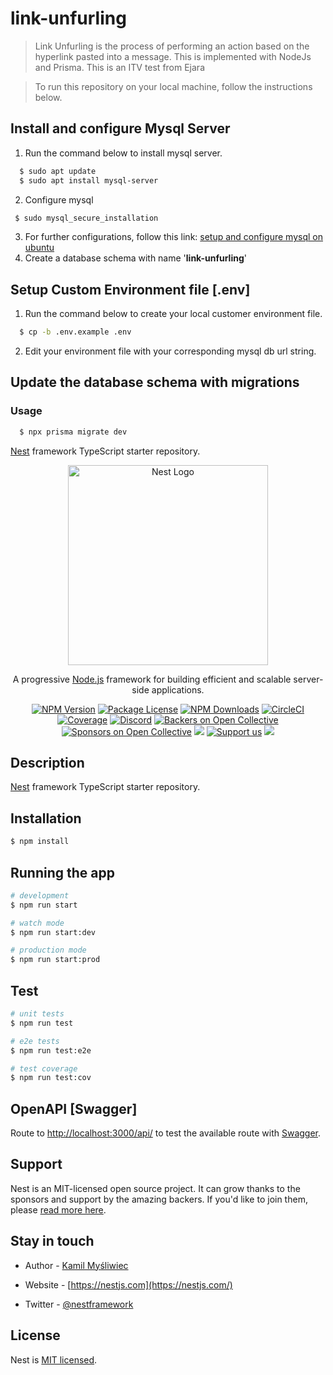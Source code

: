 # link-unfurling

> Link Unfurling is the process of performing an action based on the hyperlink pasted into a message. This is implemented with NodeJs and Prisma. This is an ITV test from Ejara

> To run this repository on your local machine, follow the instructions below.

## Install and configure Mysql Server

1. Run the command below to install mysql server.

```bash
  $ sudo apt update
  $ sudo apt install mysql-server
```

2.  Configure mysql

```bash
 $ sudo mysql_secure_installation
```

3. For further configurations, follow this link: [setup and configure mysql on ubuntu](https://www.digitalocean.com/community/tutorials/how-to-install-mysql-on-ubuntu-20-04)
4. Create a database schema with name '**link-unfurling**'

## Setup Custom Environment file [.env]

1. Run the command below to create your local customer environment file.

```bash
  $ cp -b .env.example .env
```

2. Edit your environment file with your corresponding mysql db url string.

## Update the database schema with migrations

### Usage

```bash
  $ npx prisma migrate dev
```

[Nest](https://github.com/nestjs/nest) framework TypeScript starter repository.

<p  align="center">  <a  href="http://nestjs.com/"  target="blank"><img  src="https://nestjs.com/img/logo_text.svg"  width="320"  alt="Nest Logo" /></a> </p>

[circleci-image]: https://img.shields.io/circleci/build/github/nestjs/nest/master?token=abc123def456
[circleci-url]: https://circleci.com/gh/nestjs/nest

<p  align="center">A progressive <a  href="http://nodejs.org"  target="_blank">Node.js</a> framework for building efficient and scalable server-side applications.</p>

<p  align="center"> <a  href="https://www.npmjs.com/~nestjscore"  target="_blank"><img  src="https://img.shields.io/npm/v/@nestjs/core.svg"  alt="NPM Version" /></a> <a  href="https://www.npmjs.com/~nestjscore"  target="_blank"><img  src="https://img.shields.io/npm/l/@nestjs/core.svg"  alt="Package License" /></a> <a  href="https://www.npmjs.com/~nestjscore"  target="_blank"><img  src="https://img.shields.io/npm/dm/@nestjs/common.svg"  alt="NPM Downloads" /></a> <a  href="https://circleci.com/gh/nestjs/nest"  target="_blank"><img  src="https://img.shields.io/circleci/build/github/nestjs/nest/master"  alt="CircleCI" /></a> <a  href="https://coveralls.io/github/nestjs/nest?branch=master"  target="_blank"><img  src="https://coveralls.io/repos/github/nestjs/nest/badge.svg?branch=master#9"  alt="Coverage" /></a> <a  href="https://discord.gg/G7Qnnhy"  target="_blank"><img  src="https://img.shields.io/badge/discord-online-brightgreen.svg"  alt="Discord"/></a> <a  href="https://opencollective.com/nest#backer"  target="_blank"><img  src="https://opencollective.com/nest/backers/badge.svg"  alt="Backers on Open Collective" /></a> <a  href="https://opencollective.com/nest#sponsor"  target="_blank"><img  src="https://opencollective.com/nest/sponsors/badge.svg"  alt="Sponsors on Open Collective" /></a> <a  href="https://paypal.me/kamilmysliwiec"  target="_blank"><img  src="https://img.shields.io/badge/Donate-PayPal-ff3f59.svg"/></a> <a  href="https://opencollective.com/nest#sponsor"  target="_blank"><img  src="https://img.shields.io/badge/Support%20us-Open%20Collective-41B883.svg"  alt="Support us"></a> <a  href="https://twitter.com/nestframework"  target="_blank"><img  src="https://img.shields.io/twitter/follow/nestframework.svg?style=social&label=Follow"></a>
</p>

<!--[![Backers on Open Collective](https://opencollective.com/nest/backers/badge.svg)](https://opencollective.com/nest#backer)



[![Sponsors on Open Collective](https://opencollective.com/nest/sponsors/badge.svg)](https://opencollective.com/nest#sponsor)-->

## Description

[Nest](https://github.com/nestjs/nest) framework TypeScript starter repository.

## Installation

```bash
$ npm install
```

## Running the app

```bash
# development
$ npm run start

# watch mode
$ npm run start:dev

# production mode
$ npm run start:prod
```

## Test

```bash
# unit tests
$ npm run test

# e2e tests
$ npm run test:e2e

# test coverage
$ npm run test:cov

```

## OpenAPI [Swagger]

Route to [http://localhost:3000/api/](http://localhost:3000/api/) to test the available route with [Swagger](https://docs.nestjs.com/openapi/introduction).

## Support

Nest is an MIT-licensed open source project. It can grow thanks to the sponsors and support by the amazing backers. If you'd like to join them, please [read more here](https://docs.nestjs.com/support).

## Stay in touch

- Author - [Kamil Myśliwiec](https://kamilmysliwiec.com)

- Website - [https://nestjs.com](https://nestjs.com/)

- Twitter - [@nestframework](https://twitter.com/nestframework)

## License

Nest is [MIT licensed](LICENSE).
